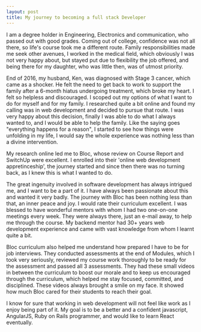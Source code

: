 ```yaml
---
layout: post
title: My journey to becoming a full stack Developer
---
```

I am a degree holder in Engineering, Electronics and communication, who passed out with good grades.  Coming out of college, confidence was not all there, so life's course took me a different route.  Family responsibilities made me seek other avenues, I worked in the medical field, which obviously I was not very happy about, but stayed put due to flexibility the job offered, and being there for my daughter, who was little then, was of utmost priority.

End of 2016, my husband, Ken, was diagnosed with Stage 3 cancer, which came as a shocker.  He felt the need to get back to work to support the family after a 6-month hiatus undergoing treatment, which broke my heart.  I felt so helpless and discouraged.  I scoped out my options of what I want to do for myself and for my family.  I researched quite a bit online and found my calling was in web development and decided to pursue that route.  I was very happy about this decision, finally I was able to do what I always wanted to, and I would be able to help the family.  Like the saying goes "everything happens for a reason", I started to see how things were unfolding in my life, I would say the whole experience was nothing less than a divine intervention.

My research online led me to Bloc, whose review on Course Report and SwitchUp were excellent.  I enrolled into their 'online web development appretinceship', the journey started and since then there was no turning back, as I knew this is what I wanted to do.

The great ingenuity involved in software development has always intrigued me, and I want to be a part of it. I have always been passionate about this and wanted it very badly.  The journey with Bloc has been nothing less than that, an inner peace and joy.  I would rate their curriculum excellent.  I was blessed to have wonderful mentors with whom I had two one-on-one meetings every week.  They were always there, just an e-mail away, to help me through the course.  My backend mentor had 30+ years web development experience and came with vast knowledge from whom I learnt quite a bit.

Bloc curriculum also helped me understand how prepared I have to be for job interviews.  They conducted assessments at the end of Modules, which I took very seriously, reviewed my course work thoroughly to be ready for the assessment and passed all 3 assessments.  They had these small videos in between the curriculum to boost our morale and to keep us encouraged through the curriculum, which helped me stay focused, committed, and disciplined.  These videos always brought a smile on my face.  It showed how much Bloc cared for their students to reach their goal.

I know for sure that working in web development will not feel like work as I enjoy being part of it.  My goal is to be a better and a confident javascript, AngularJS, Ruby on Rails programmer, and would like to learn React eventually.
